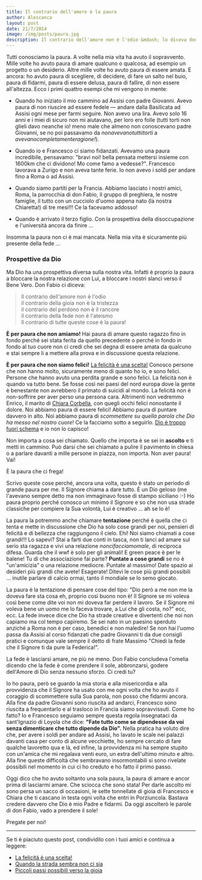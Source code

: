 ```yaml
---
title: Il contrario dell'amore è la paura
author: Alescanca
layout: post
date: 21/7/2014
image: /img/posts/paura.jpg
description: Il contrario dell'amore non è l'odio &mdash; lo diceva don Fabio qualche giorno fa durante il matrimonio di una nostra carissima amica &mdash; il contrario dell'amore è la paura.
---
```



Tutti conosciamo la paura. A volte nella mia vita ha avuto il sopravvento. Mille volte ho avuto paura di amare qualcuno o qualcosa, ad esempio un progetto o un desiderio. Altre mille volte ho avuto paura di essere amata. E ancora: ho avuto paura di scegliere, di decidere, di fare un salto nel buio, paura di fidarmi, paura di essere delusa, paura di fallire, di non essere all'altezza. Ecco i primi quattro esempi che mi vengono in mente:
 
- Quando ho iniziato il mio cammino ad Assisi con padre Giovanni. Avevo paura di non riuscire ad essere fedele &mdash; andare  dalla Basilicata ad Assisi ogni mese  per farmi seguire. Non avevo una lira. Avevo solo 16 anni e i miei di sicuro non mi aiutavano, per loro ero folle (tutti torti non glieli davo neanche io! meno male che almeno non conoscevano padre Giovanni, se no poi passavamo da *nonavevanotuttiitorti* a *avevanocompletamenteragione!*).

- Quando io e Francesco ci siamo fidanzati. Avevamo una paura incredibile, pensavamo: "bravi noi! bella pensata mettersi insieme con 1600km che ci dividono! Mo come famo a vedesse?". Francesco lavorava a Zurigo e non aveva tante ferie. Io non avevo i soldi per andare fino a Roma o ad Assisi.

- Quando siamo partiti per la Francia. Abbiamo lasciato i nostri amici, Roma, la parrocchia di don Fabio, il gruppo di preghiera, le nostre famiglie, il tutto con un cucciolo d'uomo appena nato (la nostra Chiaretta!) di tre mesi!!! Ce la facevamo addosso!

- Quando è arrivato il terzo figlio. Con la prospettiva della disoccupazione e l'università ancora da finire ...

Insomma la paura non ci è mai mancata. Nella mia vita è sicuramente più presente della fede ...

### Prospettive da Dio

Ma Dio ha una prospettiva diversa sulla nostra vita. Infatti è proprio la paura a bloccare la nostra relazione con Lui, a bloccare i nostri slanci verso il Bene Vero. Don Fabio ci diceva:

>Il contrario dell'amore non è l'odio<br>
il contrario della gioia non è la tristezza<br>
il contrario del perdono non è il rancore<br>
il contrario della fede non è l'ateismo<br>
Il contrario di tutte queste cose è la paura! 

**È per paura che non amiamo!** Hai paura di amare questo ragazzo fino in fondo perché sei stata ferita da quello precedente o perché in fondo in fondo al tuo cuore non ci credi che sei degna di essere amata da qualcuno e stai sempre li a mettere alla prova e in discussione questa relazione.

**È per paura che non siamo felici!** [La felicità è una scelta!](http://5p2p.it/2014/05/07/la-felicita-una-scelta.html) Conosco persone che non hanno molto, sicuramente meno di quanto ho io, e sono felici. Persone che hanno avuto una perdita grande e sono felici. La felicità non è quando va tutto bene. Se fosse così  nei paesi del nord europa dove la gente è benestante non avrebbero il primato di suicidi al mondo.  La felicità non è non-soffrire per aver perso una persona cara. Altrimenti non vedremmo Enrico, il marito di [Chiara Corbella](http://5p2p.it/2013/06/12/piccoli-passi-possibili.html), con  quegli occhi felici nonostante il dolore. Noi abbiamo paura di essere felici! Abbiamo paura di puntare davvero in alto. Noi abbiamo paura di *scommettere su quella parola che Dio ha messo nel nostro cuore*! Ce la facciamo sotto a seguirlo. [Dio è troppo fuori schema](http://5p2p.it/2014/05/22/le-mie-vie.html) e io non lo capisco!

Non importa a cosa sei chiamato. Quello che importa è se sei in **ascolto** e ti metti in cammino. Può darsi che sei chiamato a pulire il pavimento in chiesa o a parlare davanti a mille persone in piazza, non importa. Non aver paura! Vai!

È la paura che ci frega!

Scrivo queste cose perché, ancora una volta, questo è stato un periodo di grande paura per me. Il Signore chiama a dare tutto. È un Dio geloso (me l'avevano sempre detto ma non immaginavo fosse di stampo siciliano :-) Ho paura proprio perché conosco un minimo il Signore e so che non usa strade classiche per compiere la Sua volontà, Lui è creativo ... ah se lo è! 

La paura la potremmo anche chiamare **tentazione** perché è quella che ci tenta e mette in discussione che Dio ha solo cose grandi per noi, pensieri di felicità e di bellezza che raggiungono il cielo. Ehi! Noi siamo chiamati a cose grandi!!! Lo sapevi? Stai a farti due conti in tasca, non ti lanci ad amare sul serio sta ragazza e vivi una relazione *noncifacciamomale*, di reciproca difesa. Guarda che il wwf è solo per gli animali! E green peace è per le balene! Tu di che associazione fai parte? **Puntate a cose grandi** se no è "un'amicizia" o una relazione mediocre. Puntate al massimo! Date spazio ai desideri più grandi che avete! Esagerate! Ditevi le cose più grandi possibili ... inutile parlare di calcio ormai, tanto il mondiale se lo semo giocato.

La paura è la tentazione di pensare cose del tipo: "Dio però a me non me la doveva fare sta cosa eh, proprio così buono non è! Il Signore se mi voleva così bene come dite voi non mi doveva far perdere il lavoro. Se il Signore mi voleva bene un uomo me lo faceva trovare, a Lui che gli costa, no?" ecc, ecc.
La fede invece dice che Dio ha strade creative e divertenti che noi non capiamo ma col tempo capiremo. Se sei nato in un paesino sperduto anziché a Roma non è per caso, benedici e non maledire! Se non hai l'uomo passa da Assisi al corso fidanzati che padre Giovanni ti da due consigli pratici e comunque vale sempre il detto di frate Massimo "Chiedi la fede che il Signore ti da pure la Federica!".

La fede è lasciarsi amare, ne più ne meno. Don Fabio concludeva l'omelia dicendo che la fede è come prendere il sole, abbronzarsi, godere dell'Amore di Dio senza nessuno sforzo. Ci credi tu?

Io ho paura, però se guardo la mia storia e alla misericordia e alla provvidenza che il Signore ha usato con me ogni volta che ho avuto il coraggio di scommettere sulla Sua parola, non posso che fidarmi ancora. Alla fine da padre Giovanni sono riuscita ad andarci, Francesco sono riuscita a frequentarlo e al trasloco in Francia siamo sopravvissuti. Come ho fatto? Io e Francesco seguiamo sempre questa regola insegnataci da sant'Ignazio di Loyola che dice: **"Fate tutto come se dipendesse da voi senza dimenticare che tutto dipende da Dio".**
Nella pratica ha voluto dire che, per avere i soldi per andare ad Assisi, ho lavato le scale nei palazzi davanti casa per conto di alcune vecchiette, ho sempre cercato di fare qualche lavoretto qua e là, ed infine,  la provvidenza mi ha sempre stupito con un'amica che mi regalava venti euro, un extra dell'ultimo minuto e altro. Alla fine queste difficoltà che sembravano insormontabili si sono rivelate possibili nel momento in cui ci ho creduto e ho fatto il primo passo.

Oggi dico che ho avuto soltanto una sola paura, la paura di amare e ancor prima di lasciarmi amare. Che sciocca che sono stata! Per darle ascolto mi sono persa un sacco di occasioni, le sette tonnellate di gioia di Francesco e Chiara che ti cascano in testa ogni volta che entri in Porziuncola. Bastava credere davvero che Dio è mio Padre e fidarmi. Da oggi ascolterò le parole di don Fabio, vado a prendere il sole!

Pregate per noi!

---

Se ti è piaciuto questo post, condividilo con i tuoi amici e continua a leggere:

- [La felicità è una scelta!](http://5p2p.it/2014/05/07/la-felicita-una-scelta.html)
- [Quando la strada sembra non ci sia](http://5p2p.it/2014/05/22/le-mie-vie.html)
- [Piccoli passi possibili verso la gioia](http://5p2p.it/2013/06/12/piccoli-passi-possibili.html)
 
